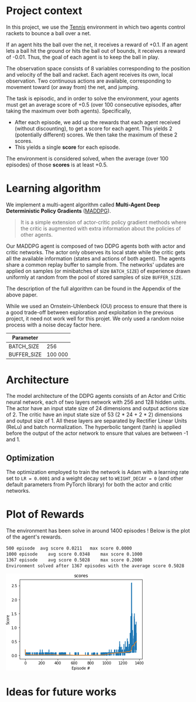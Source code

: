 # Project context

In this project, we use the [Tennis](https://github.com/Unity-Technologies/ml-agents/blob/master/docs/Learning-Environment-Examples.md#tennis) environment in which two agents control rackets to bounce a ball over a net.

If an agent hits the ball over the net, it receives a reward of +0.1.  If an agent lets a ball hit the ground or hits the ball out of bounds, it receives a reward of -0.01.  Thus, the goal of each agent is to keep the ball in play.

The observation space consists of 8 variables corresponding to the position and velocity of the ball and racket. Each agent receives its own, local observation.  Two continuous actions are available, corresponding to movement toward (or away from) the net, and jumping.

The task is episodic, and in order to solve the environment, your agents must get an average score of +0.5 (over 100 consecutive episodes, after taking the maximum over both agents). Specifically,

- After each episode, we add up the rewards that each agent received (without discounting), to get a score for each agent. This yields 2 (potentially different) scores. We then take the maximum of these 2 scores.
- This yields a single **score** for each episode.

The environment is considered solved, when the average (over 100 episodes) of those **scores** is at least +0.5.

# Learning algorithm

We implement a multi-agent algorithm called **Multi-Agent Deep Deterministic Policy Gradients** ([MADDPG](https://arxiv.org/pdf/1706.02275.pdf)).
> It is a simple extension of actor-critic policy gradient methods where the critic is augmented with extra information about the policies of other agents.

Our MADDPG agent is composed of two DDPG agents both with actor and critic networks. The actor only observes its local state while the critic gets all the available information (states and actions of both agent). The agents share a common replay buffer to sample from. The networks' updates are applied on samples (or minibatches of size `BATCH_SIZE`) of experience drawn uniformly at random from the pool of stored samples of size `BUFFER_SIZE`.

The description of the full algorithm can be found in the Appendix of the above paper.

While we used an Ornstein-Uhlenbeck (OU) process to ensure that there is a good trade-off between exploration and exploitation in the previous project, it need not work well for this projet. We only used a random noise process with a noise decay factor here.

| Parameter | |
|-|-|
| BATCH_SIZE| 256 |
| BUFFER_SIZE | 100 000 |

# Architecture
The model architecture of the DDPG agents consists of an Actor and Critic neural network, each of two layers network with 256 and 128 hidden units.
The actor have an input state size of 24 dimensions and output actions size of 2.
The critic have an input state size of 53 (2 * 24 + 2 * 2) dimensions and output size of 1. All these layers are separated by Rectifier Linear Units (ReLu) and batch normalization. The hyperbolic tangent (tanh) is applied before the output of the actor network to ensure that values are between -1 and 1.

## Optimization
The optimization employed to train the
network is Adam with a learning rate set to `LR = 0.0001` and a weight decay set to `WEIGHT_DECAY = 0` (and other default parameters from PyTorch library) for both the actor and critic networks.

# Plot of Rewards
The environment has been solve in around 1400 episodes ! Below is the plot of the agent's rewards.

```
500 episode	 avg score 0.0211	max score 0.0000
1000 episode	avg score 0.0348	max score 0.1000
1367 episode	avg score 0.5028	max score 0.2000
Environment solved after 1367 episodes with the average score 0.5028
```

![](figures/scores.png)

# Ideas for future works
